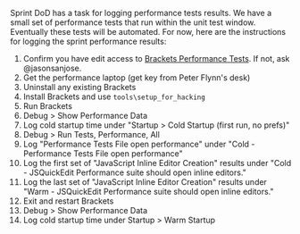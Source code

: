 Sprint DoD has a task for logging performance tests results. We have a small set of performance tests that run within the unit test window. Eventually these tests will be automated. For now, here are the instructions for logging the sprint performance results:

1. Confirm you have edit access to [Brackets Performance Tests](https://docs.google.com/spreadsheet/ccc?key=0Aras0diokeHxdEc5RGtOeVI0V0xGU3FPUXBuX3ZYTlE#gid=0). If not, ask @jasonsanjose.
2. Get the performance laptop (get key from Peter Flynn's desk)
3. Uninstall any existing Brackets
4. Install Brackets and use ``tools\setup_for_hacking``
5. Run Brackets
6. Debug > Show Performance Data
7. Log cold startup time under "Startup > Cold Startup (first run, no prefs)"
7. Debug > Run Tests, Performance, All
8. Log "Performance Tests File open performance" under "Cold - Performance Tests File open performance"
9. Log the first set of "JavaScript Inline Editor Creation" results under "Cold - JSQuickEdit Performance suite should open inline editors."
10. Log the last set of "JavaScript Inline Editor Creation" results under "Warm - JSQuickEdit Performance suite should open inline editors."
11. Exit and restart Brackets
12. Debug > Show Performance Data
13. Log cold startup time under Startup > Warm Startup